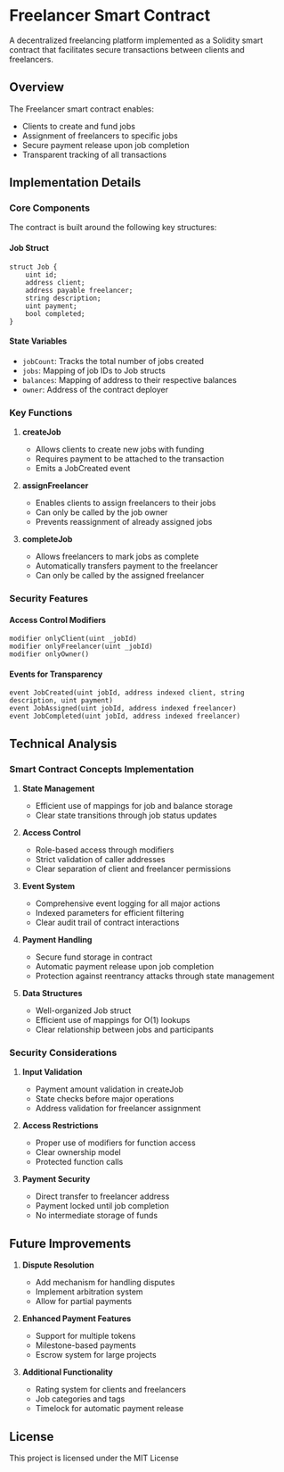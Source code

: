 # Freelancer Smart Contract

A decentralized freelancing platform implemented as a Solidity smart contract that facilitates secure transactions between clients and freelancers.

## Overview

The Freelancer smart contract enables:
- Clients to create and fund jobs
- Assignment of freelancers to specific jobs
- Secure payment release upon job completion
- Transparent tracking of all transactions

## Implementation Details

### Core Components

The contract is built around the following key structures:

#### Job Struct
```solidity
struct Job {
    uint id;
    address client;
    address payable freelancer;
    string description;
    uint payment;
    bool completed;
}
```

#### State Variables
- `jobCount`: Tracks the total number of jobs created
- `jobs`: Mapping of job IDs to Job structs
- `balances`: Mapping of address to their respective balances
- `owner`: Address of the contract deployer

### Key Functions

1. **createJob**
   - Allows clients to create new jobs with funding
   - Requires payment to be attached to the transaction
   - Emits a JobCreated event

2. **assignFreelancer**
   - Enables clients to assign freelancers to their jobs
   - Can only be called by the job owner
   - Prevents reassignment of already assigned jobs

3. **completeJob**
   - Allows freelancers to mark jobs as complete
   - Automatically transfers payment to the freelancer
   - Can only be called by the assigned freelancer

### Security Features

#### Access Control Modifiers
```solidity
modifier onlyClient(uint _jobId)
modifier onlyFreelancer(uint _jobId)
modifier onlyOwner()
```

#### Events for Transparency
```solidity
event JobCreated(uint jobId, address indexed client, string description, uint payment)
event JobAssigned(uint jobId, address indexed freelancer)
event JobCompleted(uint jobId, address indexed freelancer)
```

## Technical Analysis

### Smart Contract Concepts Implementation

1. **State Management**
   - Efficient use of mappings for job and balance storage
   - Clear state transitions through job status updates

2. **Access Control**
   - Role-based access through modifiers
   - Strict validation of caller addresses
   - Clear separation of client and freelancer permissions

3. **Event System**
   - Comprehensive event logging for all major actions
   - Indexed parameters for efficient filtering
   - Clear audit trail of contract interactions

4. **Payment Handling**
   - Secure fund storage in contract
   - Automatic payment release upon job completion
   - Protection against reentrancy attacks through state management

5. **Data Structures**
   - Well-organized Job struct
   - Efficient use of mappings for O(1) lookups
   - Clear relationship between jobs and participants

### Security Considerations

1. **Input Validation**
   - Payment amount validation in createJob
   - State checks before major operations
   - Address validation for freelancer assignment

2. **Access Restrictions**
   - Proper use of modifiers for function access
   - Clear ownership model
   - Protected function calls

3. **Payment Security**
   - Direct transfer to freelancer address
   - Payment locked until job completion
   - No intermediate storage of funds

## Future Improvements

1. **Dispute Resolution**
   - Add mechanism for handling disputes
   - Implement arbitration system
   - Allow for partial payments

2. **Enhanced Payment Features**
   - Support for multiple tokens
   - Milestone-based payments
   - Escrow system for large projects

3. **Additional Functionality**
   - Rating system for clients and freelancers
   - Job categories and tags
   - Timelock for automatic payment release

## License
This project is licensed under the MIT License 